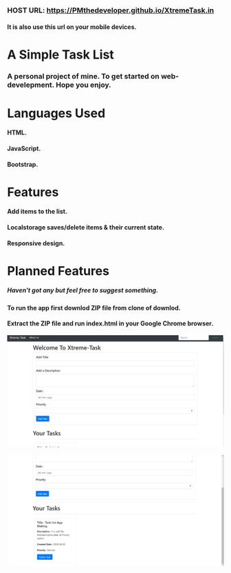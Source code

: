 ### HOST URL: https://PMthedeveloper.github.io/XtremeTask.in
#### It is also use this url on your mobile devices.

# A Simple Task List
### A personal project of mine. To get started on web-develepment. Hope you enjoy.

# Languages Used
#### HTML.
#### JavaScript.
#### Bootstrap.
# Features
#### Add items to the list.
#### Localstorage saves/delete items & their current state.
#### Responsive design.
# Planned Features
##### Haven't got any but feel free to suggest something.

#### To run the app first downlod ZIP file from clone of downlod.
#### Extract the ZIP file and run index.html in your Google Chrome browser.
![](https://github.com/PM00099/XtremeTask.in/blob/master/into_1.jpg)


![](https://github.com/PM00099/XtremeTask.in/blob/master/into_2.jpg)
